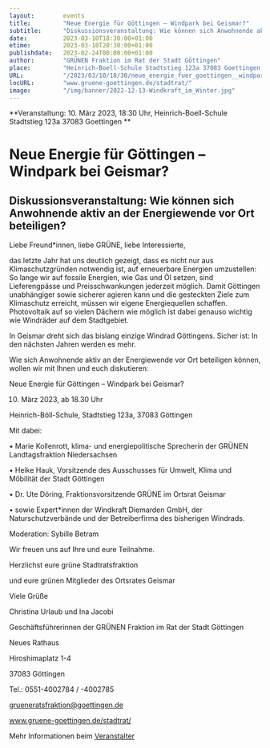 ```yaml
---
layout:        events
title:         "Neue Energie für Göttingen – Windpark bei Geismar?"
subtitle:      "Diskussionsveranstaltung: Wie können sich Anwohnende aktiv an der Energiewende vor Ort beteiligen?"
date:          2023-03-10T18:30:00+01:00
etime:         2023-03-10T20:30:00+01:00
publishdate:   2023-02-24T00:00:00+01:00
author:        "GRÜNEN Fraktion im Rat der Stadt Göttingen"
place:         "Heinrich-Boell-Schule Stadtstieg 123a 37083 Goettingen "
URL:           "/2023/03/10/18/30/neue_energie_fuer_goettingen__windpark_bei_geismar"
locURL:        "www.gruene-goettingen.de/stadtrat/"
image:         "/img/banner/2022-12-13-Windkraft_im_Winter.jpg"
---
```


**Veranstaltung: 10. März 2023, 18:30 Uhr, Heinrich-Boell-Schule Stadtstieg 123a 37083 Goettingen **

Neue Energie für Göttingen – Windpark bei Geismar?
===========

Diskussionsveranstaltung: Wie können sich Anwohnende aktiv an der Energiewende vor Ort beteiligen?
-----------
Liebe Freund*innen, liebe GRÜNE, liebe Interessierte,

 

das letzte Jahr hat uns deutlich gezeigt, dass es nicht nur aus Klimaschutzgründen notwendig ist, auf erneuerbare Energien umzustellen: So lange wir auf fossile Energien, wie Gas und Öl setzen, sind Lieferengpässe und Preisschwankungen jederzeit möglich. Damit Göttingen unabhängiger sowie sicherer agieren kann und die gesteckten Ziele zum Klimaschutz erreicht, müssen wir eigene Energiequellen schaffen. Photovoltaik auf so vielen Dächern wie möglich ist dabei genauso wichtig wie Windräder auf dem Stadtgebiet.

 

In Geismar dreht sich das bislang einzige Windrad Göttingens. Sicher ist: In den nächsten Jahren werden es mehr.

Wie sich Anwohnende aktiv an der Energiewende vor Ort beteiligen können, wollen wir mit Ihnen und euch diskutieren:

 

Neue Energie für Göttingen – Windpark bei Geismar?

10. März 2023, ab 18.30 Uhr

Heinrich-Böll-Schule, Stadtstieg 123a, 37083 Göttingen

 

Mit dabei:

•         Marie Kollenrott, klima- und energiepolitische Sprecherin der GRÜNEN Landtagsfraktion Niedersachsen

•         Heike Hauk, Vorsitzende des Ausschusses für Umwelt, Klima und Möbilität der Stadt Göttingen 

•         Dr. Ute Döring, Fraktionsvorsitzende GRÜNE im Ortsrat Geismar

•         sowie Expert*innen der Windkraft Diemarden GmbH, der Naturschutzverbände und der Betreiberfirma des bisherigen Windrads.

 

Moderation: Sybille Betram

Wir freuen uns auf Ihre und eure Teilnahme.

Herzlichst eure grüne Stadtratsfraktion

und eure grünen Mitglieder des Ortsrates Geismar

 

Viele Grüße

Christina Urlaub und Ina Jacobi

Geschäftsführerinnen der GRÜNEN Fraktion im Rat der Stadt Göttingen

Neues Rathaus

Hiroshimaplatz 1-4

37083 Göttingen

Tel.: 0551-4002784 / -4002785

grueneratsfraktion@goettingen.de

www.gruene-goettingen.de/stadtrat/

 

 

Mehr Informationen beim [Veranstalter](www.gruene-goettingen.de/stadtrat/)
